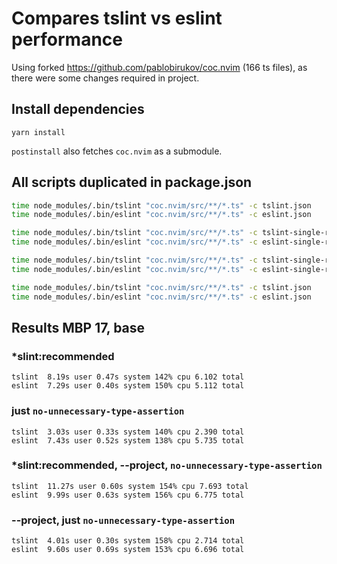 # Compares tslint vs eslint performance

Using forked https://github.com/pablobirukov/coc.nvim (166 ts files), as there were some changes required in project.

## Install dependencies

`yarn install`

`postinstall` also fetches `coc.nvim` as a submodule.

## All scripts duplicated in package.json

```bash
time node_modules/.bin/tslint "coc.nvim/src/**/*.ts" -c tslint.json
time node_modules/.bin/eslint "coc.nvim/src/**/*.ts" -c eslint.json

time node_modules/.bin/tslint "coc.nvim/src/**/*.ts" -c tslint-single-rule.json
time node_modules/.bin/eslint "coc.nvim/src/**/*.ts" -c eslint-single-rule.json

time node_modules/.bin/tslint "coc.nvim/src/**/*.ts" -c tslint-single-rule-with-project.json 
time node_modules/.bin/eslint "coc.nvim/src/**/*.ts" -c eslint-single-rule-with-project.json

time node_modules/.bin/tslint "coc.nvim/src/**/*.ts" -c tslint.json
time node_modules/.bin/eslint "coc.nvim/src/**/*.ts" -c eslint.json

```

## Results MBP 17, base

### *slint:recommended

    tslint  8.19s user 0.47s system 142% cpu 6.102 total
    eslint  7.29s user 0.40s system 150% cpu 5.112 total

### just `no-unnecessary-type-assertion`

    tslint  3.03s user 0.33s system 140% cpu 2.390 total
    eslint  7.43s user 0.52s system 138% cpu 5.735 total

### *slint:recommended, --project, `no-unnecessary-type-assertion`

    tslint  11.27s user 0.60s system 154% cpu 7.693 total
    eslint  9.99s user 0.63s system 156% cpu 6.775 total

### --project, just `no-unnecessary-type-assertion`

    tslint  4.01s user 0.30s system 158% cpu 2.714 total
    eslint  9.60s user 0.69s system 153% cpu 6.696 total